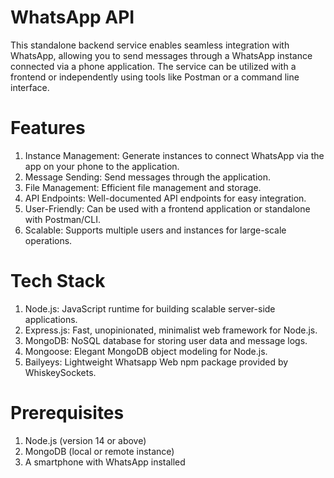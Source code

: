 # WhatsApp API
This standalone backend service enables seamless integration with WhatsApp, allowing you to send messages through a WhatsApp instance connected via a phone application. The service can be utilized with a frontend or independently using tools like Postman or a command line interface.

# Features
1. Instance Management: Generate instances to connect WhatsApp via the app on your phone to the application.
2. Message Sending: Send messages through the application.
3. File Management: Efficient file management and storage.
4. API Endpoints: Well-documented API endpoints for easy integration.
5. User-Friendly: Can be used with a frontend application or standalone with Postman/CLI.
6. Scalable: Supports multiple users and instances for large-scale operations.

# Tech Stack
1. Node.js: JavaScript runtime for building scalable server-side applications.
2. Express.js: Fast, unopinionated, minimalist web framework for Node.js.
3. MongoDB: NoSQL database for storing user data and message logs.
4. Mongoose: Elegant MongoDB object modeling for Node.js.
5. Bailyeys: Lightweight Whatsapp Web npm package provided by WhiskeySockets.

# Prerequisites
1. Node.js (version 14 or above)
2. MongoDB (local or remote instance)
3. A smartphone with WhatsApp installed